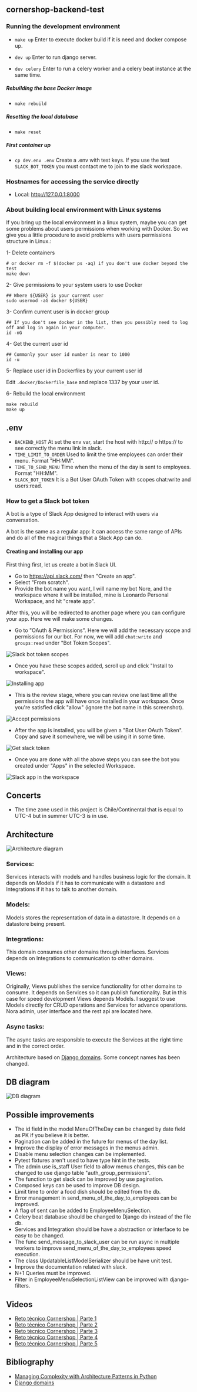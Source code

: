 ## cornershop-backend-test

### Running the development environment

* `make up` Enter to execute docker build if
it is need and docker compose up.

* `dev up` Enter to run django server.

* `dev celery` Enter to run a celery worker and a celery beat instance at the same time.

##### Rebuilding the base Docker image

* `make rebuild`

##### Resetting the local database

* `make reset`

##### First container up

* `cp dev.env .env` Create a .env with test keys.
  If you use the test `SLACK_BOT_TOKEN` you must contact me to join
  to me slack workspace.

### Hostnames for accessing the service directly

* Local: http://127.0.0.1:8000


### About building local environment with Linux systems

If you bring up the local environment in a linux system, maybe you can get some problems about users permissions when working with Docker.
So we give you a little procedure to avoid problems with users permissions structure in Linux.:

1- Delete containers

```
# or docker rm -f $(docker ps -aq) if you don't use docker beyond the test
make down
```

2- Give permissions to your system users to use Docker

```
## Where ${USER} is your current user
sudo usermod -aG docker ${USER}
```

3- Confirm current user is in docker group

```
## If you don't see docker in the list, then you possibly need to log off and log in again in your computer.
id -nG
```


4-  Get the current user id

```
## Commonly your user id number is near to 1000
id -u
```

5- Replace user id in Dockerfiles by your current user id

Edit `.docker/Dockerfile_base` and replace 1337 by your user id.

6- Rebuild the local environment

```
make rebuild
make up
```

## .env

- `BACKEND_HOST` At set the env var, start the host with http:// o https://
to see correctly the menu link in slack.
- `TIME_LIMIT_TO_ORDER` Used to limit the time employees can order their menu.
  Format "HH:MM".
- `TIME_TO_SEND_MENU` Time when the menu of the day is sent to employees.
  Format "HH:MM".
- `SLACK_BOT_TOKEN` It is a Bot User OAuth Token with scopes chat:write and
  users:read.

### How to get a Slack bot token
A bot is a type of Slack App designed to interact with users via conversation.

A bot is the same as a regular app: it can access the same range of APIs and
do all of the magical things that a Slack App can do.

#### Creating and installing our app

First thing first, let us create a bot in Slack UI.

  - Go to https://api.slack.com/ then "Create an app".
  - Select "From scratch".
  - Provide the bot name you want, I will name my bot Nore, and the
    workspace where it will be installed, mine is Leonardo Personal Workspace,
    and hit "create app".

After this, you will be redirected to another page where you can configure your
app. Here we will make some changes.

  - Go to "OAuth & Permissions". Here we will add the necessary scope
    and permissions for our bot. For now, we will add `chat:write` and
    `groups:read` under "Bot Token Scopes".

![Slack bot token scopes](assets/slack-bot-token-scopes.png)

- Once you have these scopes added, scroll up and click "Install to workspace".

![Installing app](assets/slack-install-app.png)

- This is the review stage, where you can review one last time all the
permissions the app will have once installed in your workspace. Once
you're satisfied click "allow" (ignore the bot name in this screenshot).

![Accept permissions](assets/slack-accept-permissions.png)

- After the app is installed, you will be given a "Bot User OAuth Token".
Copy and save it somewhere, we will be using it in some time.

![Get slack token](assets/slack-get-bot-token.png)

- Once you are done with all the above steps you can see the bot you
created under "Apps" in the selected Workspace.

![Slack app in the workspace](assets/slack-app-in-workspace.png)

## Concerts
- The time zone used in this project is Chile/Continental that is equal to
  UTC-4 but in summer UTC-3 is in use.

## Architecture
![Architecture diagram](assets/architecture-diagram.png)

### Services:

Services interacts with models and
handles business logic for the domain.
It depends on Models if it has to
communicate with a datastore and
Integrations if it has to talk to another
domain.

### Models:

Models stores the representation of
data in a datastore. It depends on a
datastore being present.

### Integrations:

This domain consumes other domains
through interfaces. Services depends
on Integrations to communication to other
domains.

### Views:

Originally, Views publishes the service functionality
for other domains to consume. It
depends on Services so it can publish
functionality. But in this case for speed development
Views depends Models. I suggest to use Models directly
for CRUD operations and Services for advance operations.
Nora admin, user interface and the rest api are located here.

### Async tasks:

The async tasks are responsible to execute the
Services at the right time and in the correct
order.

Architecture based on [Django domains](https://phalt.github.io/django-api-domains/).
Some concept names has been changed.

## DB diagram

![DB diagram](assets/db-diagram.png)

## Possible improvements
- The id field in the model MenuOfTheDay can be changed by date field
  as PK if you believe it is better.
- Pagination can be added in the future for menus of the day list.
- Improve the display of error messages in the menus admin.
- Disable menu selection changes can be implemented.
- Pytest fixtures aren't used to have type hint in the tests.
- The admin use is_staff User field to allow menus changes, this can be
  changed to use django table "auth_group_permissions".
- The function to get slack can be improved by use pagination.
- Composed keys can be used to improve DB design.
- Limit time to order a food dish should be edited from the db.
- Error management in send_menu_of_the_day_to_employees can be improved.
- A flag of sent can be added to EmployeeMenuSelection.
- Celery beat database should be changed to Django db instead of the file db.
- Services and Integration should be have a abstraction or interface to be easy
  to be changed.
- The func send_message_to_slack_user can be run async in multiple workers to
  improve send_menu_of_the_day_to_employees speed execution.
- The class UpdatableListModelSerializer should be have unit test.
- Improve the documentation related with slack.
- N+1 Queries must be improved.
- Filter in EmployeeMenuSelectionListView can be improved with django-filters.

## Videos

- [Reto técnico Cornershop | Parte 1](https://www.loom.com/share/c50d564ee60f432eba85657bb32fdb7a?sharedAppSource=personal_library)
- [Reto técnico Cornershop | Parte 2](https://www.loom.com/share/93cdc03aab8e4eb591c11ab4ee946a85?sharedAppSource=personal_library)
- [Reto técnico Cornershop | Parte 3](https://www.loom.com/share/55f062fd2b2f4fdcb5335cedbb28da41?sharedAppSource=personal_library)
- [Reto técnico Cornershop | Parte 4](https://www.loom.com/share/75f69df6e28741bb97200508b874dceb?sharedAppSource=personal_library)
- [Reto técnico Cornershop | Parte 5](https://www.loom.com/share/62cecd335df74a5298658e1359f346f2?sharedAppSource=personal_library)

## Bibliography

- [Managing Complexity with Architecture Patterns in Python](https://klaviyo.tech/managing-complexity-with-architecture-patterns-in-python-626b895710ca)
- [Django domains](https://phalt.github.io/django-api-domains/)
